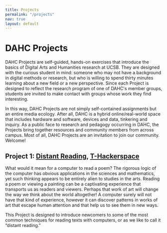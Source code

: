 ```yaml
---
title: Projects
permalink: "/projects"
nav: true
layout: default
---
```


# DAHC Projects

DAHC Projects are self-guided, hands-on exercises that introduce the basics of Digital Arts and Humanities research at UCSB. They are designed with the curious student in mind: someone who may not have a background in digital methods or research, but who is willing to spend thirty minutes learning about a new field or a new perspective. Since each Project is designed to reflect the research program of one of DAHC's member groups, students are invited to make contact with groups whose work they find interesting.

In this way, DAHC Projects are not simply self-contained assignments but an entire media ecology. After all, DAHC is a hybrid online/real-world space that includes hardware and software, devices and data, tinkering and inquiry. As a public face to research and pedagogy occurring in DAHC, the Projects bring together resources and community members from across campus. Most of all, DAHC Projects are an invitation to join our community. Welcome!


## Project 1: [Distant Reading](https://docs.google.com/document/d/1ckjmlYcWIvxhKu_Eo-xe6Iav7h_Gx1ioi5lWE5BKjtE/), [T-Hackerspace](http://dahc.ucsb.edu/t_hackerspace/)

What would it mean for a computer to read a poem? The rigorous logic of the computer has obvious applications in the sciences and mathematics, yet such thinking appears to be entirely alien to studies in the arts. Reading a poem or viewing a painting can be a captivating experience that transports us as readers and viewers. Perhaps that work of art will change the way we think about the world altogether! A computer surely will not have that kind of experience, however it can discover patterns in works of art that escape human attention and that help us to see them in new ways.

This Project is designed to introduce newcomers to some of the most common techniques for reading texts with computers, or as we like to call it “distant reading.”